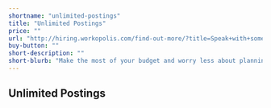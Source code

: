 ```yaml
---
shortname: "unlimited-postings"
title: "Unlimited Postings"
price: ""
url: "http://hiring.workopolis.com/find-out-more/?title=Speak+with+someone+about+Unlimited+Postings&NetsuiteTitle=Unlimited+Postings"
buy-button: ""
short-description: ""
short-blurb: "Make the most of your budget and worry less about planning ahead or promoting specific roles. Perfect if you’re hiring all-year-round, with the flexibility to post as much and as often as you need."
---
```


## Unlimited Postings
